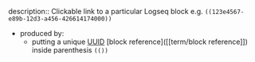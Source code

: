description:: Clickable link to a particular Logseq block  e.g. `((123e4567-e89b-12d3-a456-426614174000))`

- produced by:
	- putting a unique [UUID](https://en.wikipedia.org/wiki/Universally_unique_identifier) [block reference]([[term/block reference]]) inside parenthesis `(())`